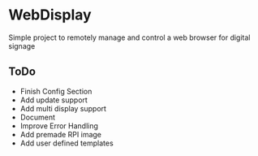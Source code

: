 
# WebDisplay

Simple project to remotely manage and control a web browser for digital signage
 
## ToDo
- Finish Config Section
- Add update support
- Add multi display support
- Document
- Improve Error Handling
- Add premade RPI image
- Add user defined templates